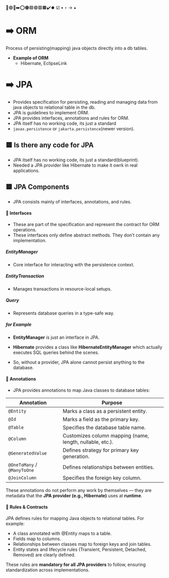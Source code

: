 🔵🟢🔴➡️⭕🟠🟦🟣🟥🟧✔️⏺️ ☑️ • ‣ → ⁕

# ➡️ ORM

Process of persisting(mapping) java objects directly into a db tables.

- **Example of ORM**
  - Hibernate, EclipseLink

# ➡️ JPA

- Provides specification for persisting, reading and managing data from java objects to relational table in the db.
- JPA is guidelines to implement ORM.
- JPA provides interfaces, annotations and rules for ORM.
- JPA itself has no working code, its just a standard
- `javax.persistence` or `jakarta.persistence`(newer version).

## 🟦 Is there any code for JPA

- JPA itself has no working code, its just a standard(blueprint).
- Needed a JPA provider like Hibernate to make it owrk in real applications.

## 🟦 JPA Components

- JPA consists mainly of interfaces, annotations, and rules.

#### 🔵 Interfaces

- These are part of the specification and represent the contract for ORM operations.
- These interfaces only define abstract methods. They don’t contain any implementation.

##### EntityManager

- Core interface for interacting with the persistence context.

##### EntityTransaction

- Manages transactions in resource-local setups.

##### Query

- Represents database queries in a type-safe way.

##### for Example

- **EntityManager** is just an interface in JPA.
- **Hibernate** provides a class like **HibernateEntityManager** which actually executes SQL queries behind the scenes.

- So, without a provider, JPA alone cannot persist anything to the database.

#### 🔵 Annotations

- JPA provides annotations to map Java classes to database tables:

| Annotation                  | Purpose                                                   |
| --------------------------- | --------------------------------------------------------- |
| `@Entity`                   | Marks a class as a persistent entity.                     |
| `@Id`                       | Marks a field as the primary key.                         |
| `@Table`                    | Specifies the database table name.                        |
| `@Column`                   | Customizes column mapping (name, length, nullable, etc.). |
| `@GeneratedValue`           | Defines strategy for primary key generation.              |
| `@OneToMany` / `@ManyToOne` | Defines relationships between entities.                   |
| `@JoinColumn`               | Specifies the foreign key column.                         |

These annotations do not perform any work by themselves — they are metadata that the **JPA provider (e.g., Hibernate)** uses at **runtime**.

#### 🔵 Rules & Contracts

JPA defines rules for mapping Java objects to relational tables. For example:

- A class annotated with @Entity maps to a table.
- Fields map to columns.
- Relationships between classes map to foreign keys and join tables.
- Entity states and lifecycle rules (Transient, Persistent, Detached, Removed) are clearly defined.

These rules are **mandatory for all JPA providers** to follow, ensuring standardization across implementations.
